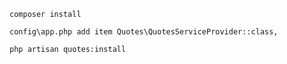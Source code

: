 ```composer install```

``config\app.php add item Quotes\QuotesServiceProvider::class,``

``php artisan quotes:install``
